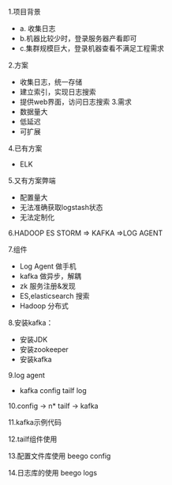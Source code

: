 1.项目背景  
- a. 收集日志  
- b.机器比较少时，登录服务器产看即可  
- c.集群规模巨大，登录机器查看不满足工程需求

2.方案
- 收集日志，统一存储
- 建立索引，实现日志搜索
- 提供web界面，访问日志搜索
3.需求
- 数据量大
- 低延迟
- 可扩展

4.已有方案
- ELK

5.又有方案弊端
- 配置量大
- 无法准确获取logstash状态
- 无法定制化

6.HADOOP ES STORM => KAFKA =>LOG AGENT

7.组件
- Log Agent  做手机
- kafka     做异步，解耦
- zk        服务注册&发现
- ES,elasticsearch 搜索
- Hadoop      分布式

8.安装kafka：
- 安装JDK
- 安装zookeeper
- 安装kafka

9.log agent
- kafka config tailf log

10.config -> n* tailf -> kafka

11.kafka示例代码

12.tailf组件使用

13.配置文件库使用 beego config

14.日志库的使用 beego logs










